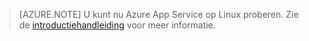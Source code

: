 > [AZURE.NOTE] U kunt nu Azure App Service op Linux proberen. Zie de [introductiehandleiding](../articles/app-service/app-service-linux-readme.md) voor meer informatie.


<!--HONumber=Oct16_HO3-->


